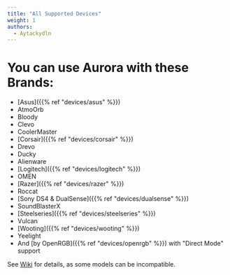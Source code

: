 ```yaml
---
title: "All Supported Devices"
weight: 1
authors:
  - Aytackydln
---
```


# You can use Aurora with these Brands:
- [Asus]({{% ref "devices/asus" %}})
- AtmoOrb
- Bloody
- Clevo
- CoolerMaster
- [Corsair]({{% ref "devices/corsair" %}})
- Drevo
- Ducky
- Alienware
- [Logitech]({{% ref "devices/logitech" %}})
- OMEN
- [Razer]({{% ref "devices/razer" %}})
- Roccat
- [Sony DS4 & DualSense]({{% ref "devices/dualsense" %}})
- SoundBlasterX
- [Steelseries]({{% ref "devices/steelseries" %}})
- Vulcan
- [Wooting]({{% ref "devices/wooting" %}})
- Yeelight
- And [by OpenRGB]({{% ref "devices/openrgb" %}}) with "Direct Mode" support

See [Wiki](https://github.com/Aurora-RGB/Aurora/wiki/Supported-Devices) for details, as some models can be incompatible.
